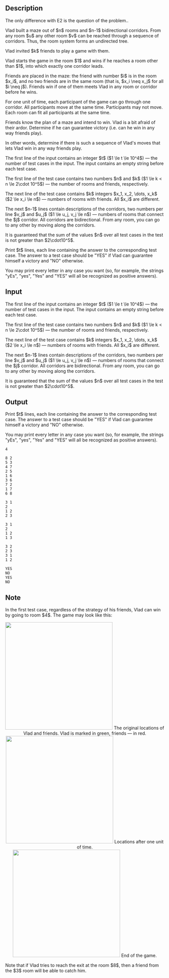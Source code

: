 ## Description

<div><p><span class="tex-font-style-it">The only difference with E2 is the question of the problem.</span>.</p><p>Vlad built a maze out of $n$ rooms and $n-1$ bidirectional corridors. From any room $u$ any other room $v$ can be reached through a sequence of corridors. Thus, the room system forms an undirected tree.</p><p>Vlad invited $k$ friends to play a game with them.</p><p>Vlad starts the game in the room $1$ and wins if he reaches a room other than $1$, into which exactly one corridor leads.</p><p>Friends are placed in the maze: the friend with number $i$ is in the room $x_i$, and no two friends are in the same room (that is, $x_i \neq x_j$ for all $i \neq j$). Friends win if one of them meets Vlad in any room or corridor before he wins.</p><p>For one unit of time, each participant of the game can go through one corridor. All participants move at the same time. Participants may not move. Each room can fit all participants at the same time. </p><p>Friends know the plan of a maze and intend to win. Vlad is a bit afraid of their ardor. Determine if he can guarantee victory (i.e. can he win in any way friends play).</p><p>In other words, determine if there is such a sequence of Vlad's moves that lets Vlad win in any way friends play.</p></div><div class="input-specification"><p>The first line of the input contains an integer $t$ ($1 \le t \le 10^4$) — the number of test cases in the input. The input contains an empty string before each test case.</p><p>The first line of the test case contains two numbers $n$ and $k$ ($1 \le k &lt; n \le 2\cdot 10^5$) — the number of rooms and friends, respectively.</p><p>The next line of the test case contains $k$ integers $x_1, x_2, \dots, x_k$ ($2 \le x_i \le n$) — numbers of rooms with friends. All $x_i$ are different.</p><p>The next $n-1$ lines contain descriptions of the corridors, two numbers per line $v_j$ and $u_j$ ($1 \le u_j, v_j \le n$) — numbers of rooms that connect the $j$ corridor. All corridors are bidirectional. From any room, you can go to any other by moving along the corridors.</p><p>It is guaranteed that the sum of the values $n$ over all test cases in the test is not greater than $2\cdot10^5$.</p></div><div class="output-specification"><p>Print $t$ lines, each line containing the answer to the corresponding test case. The answer to a test case should be "<span class="tex-font-style-tt">YES</span>" if Vlad can guarantee himself a victory and "<span class="tex-font-style-tt">NO</span>" otherwise.</p><p>You may print every letter in any case you want (so, for example, the strings "<span class="tex-font-style-tt">yEs</span>", "<span class="tex-font-style-tt">yes</span>", "<span class="tex-font-style-tt">Yes</span>" and "<span class="tex-font-style-tt">YES</span>" will all be recognized as positive answers).</p></div>

## Input

<p>The first line of the input contains an integer $t$ ($1 \le t \le 10^4$) — the number of test cases in the input. The input contains an empty string before each test case.</p><p>The first line of the test case contains two numbers $n$ and $k$ ($1 \le k &lt; n \le 2\cdot 10^5$) — the number of rooms and friends, respectively.</p><p>The next line of the test case contains $k$ integers $x_1, x_2, \dots, x_k$ ($2 \le x_i \le n$) — numbers of rooms with friends. All $x_i$ are different.</p><p>The next $n-1$ lines contain descriptions of the corridors, two numbers per line $v_j$ and $u_j$ ($1 \le u_j, v_j \le n$) — numbers of rooms that connect the $j$ corridor. All corridors are bidirectional. From any room, you can go to any other by moving along the corridors.</p><p>It is guaranteed that the sum of the values $n$ over all test cases in the test is not greater than $2\cdot10^5$.</p>

## Output

<p>Print $t$ lines, each line containing the answer to the corresponding test case. The answer to a test case should be "<span class="tex-font-style-tt">YES</span>" if Vlad can guarantee himself a victory and "<span class="tex-font-style-tt">NO</span>" otherwise.</p><p>You may print every letter in any case you want (so, for example, the strings "<span class="tex-font-style-tt">yEs</span>", "<span class="tex-font-style-tt">yes</span>", "<span class="tex-font-style-tt">Yes</span>" and "<span class="tex-font-style-tt">YES</span>" will all be recognized as positive answers).</p>





```input1
4

8 2
5 3
4 7
2 5
1 6
3 6
7 2
1 7
6 8

3 1
2
1 2
2 3

3 1
2
1 2
1 3

3 2
2 3
3 1
1 2
```




```output1
YES
NO
YES
NO
```



## Note

<p>In the first test case, regardless of the strategy of his friends, Vlad can win by going to room $4$. The game may look like this:</p><center> <img class="tex-graphics" src="file://XYgwwWTg.png" style="max-width: 100.0%;max-height: 100.0%;" width="340px"> <span class="tex-font-size-small">The original locations of Vlad and friends. Vlad is marked in green, friends&nbsp;— in red.</span> </center><center> <img class="tex-graphics" src="file://ZgcUZNhM.png" style="max-width: 100.0%;max-height: 100.0%;" width="340px"> <span class="tex-font-size-small">Locations after one unit of time.</span> </center><center> <img class="tex-graphics" src="file://ogMw5KkX.png" style="max-width: 100.0%;max-height: 100.0%;" width="340px"> <span class="tex-font-size-small">End of the game.</span> </center><p>Note that if Vlad tries to reach the exit at the room $8$, then a friend from the $3$ room will be able to catch him.</p>
